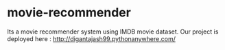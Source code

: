 # movie-recommender
Its a movie recommender system using IMDB movie dataset.
Our project is deployed here : http://digantajash99.pythonanywhere.com/ 
